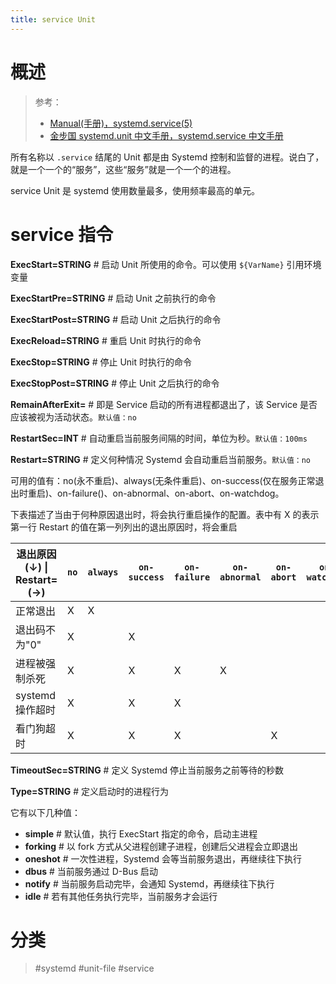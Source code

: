 ```yaml
---
title: service Unit
---
```


# 概述

> 参考：
>
> - [Manual(手册)，systemd.service(5)](https://man7.org/linux/man-pages/man5/systemd.service.5.html)
> - [金步国 systemd.unit 中文手册，systemd.service 中文手册](https://jinbuguo.com/systemd/systemd.service.html)

所有名称以 `.service` 结尾的 Unit 都是由 Systemd 控制和监督的进程。说白了，就是一个一个的“服务”，这些“服务”就是一个一个的进程。

service Unit 是 systemd 使用数量最多，使用频率最高的单元。

# service 指令

**ExecStart=STRING** # 启动 Unit 所使用的命令。可以使用 `${VarName}` 引用环境变量

**ExecStartPre=STRING** # 启动 Unit 之前执行的命令

**ExecStartPost=STRING** # 启动 Unit 之后执行的命令

**ExecReload=STRING** # 重启 Unit 时执行的命令

**ExecStop=STRING** # 停止 Unit 时执行的命令

**ExecStopPost=STRING** # 停止 Unit 之后执行的命令

**RemainAfterExit=** # 即是 Service 启动的所有进程都退出了，该 Service 是否应该被视为活动状态。`默认值：no`

**RestartSec=INT** # 自动重启当前服务间隔的时间，单位为秒。`默认值：100ms`

**Restart=STRING** # 定义何种情况 Systemd 会自动重启当前服务。`默认值：no`

可用的值有：no(永不重启)、always(无条件重启)、on-success(仅在服务正常退出时重启)、on-failure()、on-abnormal、on-abort、on-watchdog。

下表描述了当由于何种原因退出时，将会执行重启操作的配置。表中有 X 的表示第一行 Restart 的值在第一列列出的退出原因时，将会重启

| 退出原因(↓) \| Restart= (→) | `no` | `always` | `on-success` | `on-failure` | `on-abnormal` | `on-abort` | `on-watchdog` |
| --------------------------- | ---- | -------- | ------------ | ------------ | ------------- | ---------- | ------------- |
| 正常退出                    | X    | X        |              |              |               |            |               |
| 退出码不为"0"               | X    |          | X            |              |               |            |               |
| 进程被强制杀死              | X    |          | X            | X            | X             |            |               |
| systemd 操作超时            | X    |          | X            | X            |               |            |               |
| 看门狗超时                  | X    |          | X            | X            |               | X          |               |

**TimeoutSec=STRING** # 定义 Systemd 停止当前服务之前等待的秒数

**Type=STRING** # 定义启动时的进程行为

它有以下几种值：

- **simple** # 默认值，执行 ExecStart 指定的命令，启动主进程
- **forking** # 以 fork 方式从父进程创建子进程，创建后父进程会立即退出
- **oneshot** # 一次性进程，Systemd 会等当前服务退出，再继续往下执行
- **dbus** # 当前服务通过 D-Bus 启动
- **notify** # 当前服务启动完毕，会通知 Systemd，再继续往下执行
- **idle** # 若有其他任务执行完毕，当前服务才会运行

# 分类

> #systemd #unit-file #service
